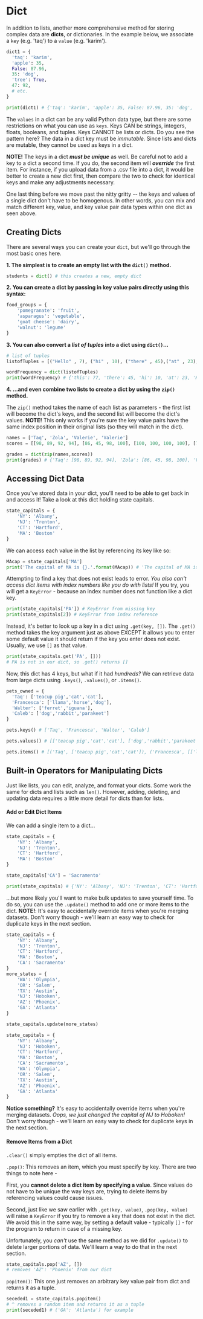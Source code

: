 <!---
{"next":"Topics/loops.md","title":"Dicts"}
-->

# Dict 

In addition to lists, another more comprehensive method for storing complex data are **dicts**, or dictionaries. In the example below, we associate a `key` (e.g. 'taq')  to a `value` (e.g. 'karim').

```python
dict1 = {
  'taq': 'karim',
  'apple': 35,
  False: 87.96,
  35: 'dog',
  'tree': True,
  47: 92,
  # etc.
}

print(dict1) # {'taq': 'karim', 'apple': 35, False: 87.96, 35: 'dog', 'tree': True, 47: 92}
```

The `values` in a dict can be any valid Python data type, but there are some restrictions on what you can use as `keys`. Keys CAN be strings, integers, floats, booleans, and tuples. Keys CANNOT be lists or dicts. Do you see the pattern here? The data in a dict key must be *immutable.* Since lists and dicts are mutable, they cannot be used as keys in a dict.

**NOTE!** The keys in a dict _**must be unique**_ as well. Be careful not to add a key to a dict a second time. If you do, the second item will _**override**_ the first item. For instance, if you upload data from a .csv file into a dict, it would be better to create a new dict first, then compare the two to check for identical keys and make any adjustments necessary.

One last thing before we move past the nitty gritty -- the keys and values of a single dict don't have to be homogenous. In other words, you can mix and match different key, value, and key value pair data types within one dict as seen above.

## Creating Dicts

There are several ways you can create your `dict`, but we'll go through the most basic ones here.

**1. The simplest is to create an empty list with the `dict()` method.**

```python
students = dict() # this creates a new, empty dict
```

**2. You can create a dict by passing in key value pairs directly using this syntax:**

```python
food_groups = {
	'pomegranate': 'fruit',
	'asparagus': 'vegetable',
	'goat cheese': 'dairy',
	'walnut': 'legume'
}
```

**3. You can also convert a *list of tuples* into a dict using `dict()`...**

```python
# list of tuples   
listofTuples = [("Hello" , 7), ("hi" , 10), ("there" , 45),("at" , 23),("this" , 77)]

wordFrequency = dict(listofTuples)
print(wordFrequency) # {'this': 77, 'there': 45, 'hi': 10, 'at': 23, 'Hello': 7}
```

**4. ...and even combine two lists to create a dict by using the `zip()` method.**

The `zip()` method takes the name of each list as parameters - the first list will become the dict's keys, and the second list will become the dict's values. **NOTE!** This only works if you're sure the key value pairs have the same index position in their original lists (so they will match in the dict).

```python
names = ['Taq', 'Zola', 'Valerie', 'Valerie']
scores = [[98, 89, 92, 94], [86, 45, 98, 100], [100, 100, 100, 100], [76, 79, 80, 82]]

grades = dict(zip(names,scores))
print(grades) # {'Taq': [98, 89, 92, 94], 'Zola': [86, 45, 98, 100], 'Valerie': [76, 79, 80, 82]}
```

## Accessing Dict Data

Once you've stored data in your dict, you'll need to be able to get back in and access it! Take a look at this dict holding state capitals.

```python
state_capitals = {
	'NY': 'Albany',
	'NJ': 'Trenton',
	'CT': 'Hartford',
	'MA': 'Boston'
}
```

We can access each value in the list by referencing its key like so:

```python
MAcap = state_capitals['MA']
print('The capital of MA is {}.'.format(MAcap)) # 'The capital of MA is Boston.'
```

Attempting to find a key that does not exist leads to error. *You also can't access dict items with index numbers like you do with lists!* If you try, you will get a `KeyError` - because an index number does not function like a dict key.

```python
print(state_capitals['PA']) # KeyError from missing key
print(state_capitals[2]) # KeyError from index reference
```

Instead, it's better to look up a key in a dict using `.get(key, [])`. The `.get()` method takes the key argument just as above EXCEPT it allows you to enter some default value it should return if the key you enter does not exist. Usually, we use `[]` as that value.

```python
print(state_capitals.get('PA', []))
# PA is not in our dict, so .get() returns []
```

Now, this dict has 4 keys, but what if it had *hundreds?* We can  retrieve data from large dicts using `.keys()`, `.values()`, or `.items()`.

```python
pets_owned = {
  'Taq': ['teacup pig','cat','cat'],
  'Francesca': ['llama','horse','dog'],
  'Walter': ['ferret','iguana'],
  'Caleb': ['dog','rabbit','parakeet']
}

pets.keys() # ['Taq', 'Francesca', 'Walter', 'Caleb']

pets.values() # [['teacup pig','cat','cat'], ['dog','rabbit','parakeet'], etc ]

pets.items() # [('Taq', ['teacup pig','cat','cat']), ('Francesca', [['llama','horse','dog']), etc]
```

## Built-in Operators for Manipulating Dicts

Just like lists, you can edit, analyze, and format your dicts. Some work the same for dicts and lists such as `len()`. However, adding, deleting, and updating data requires a little more detail for dicts than for lists.

#### Add or Edit Dict Items

We can add a single item to a dict...

```python
state_capitals = {
	'NY': 'Albany',
	'NJ': 'Trenton',
	'CT': 'Hartford',
	'MA': 'Boston'
}

state_capitals['CA'] = 'Sacramento'

print(state_capitals) # {'NY': 'Albany', 'NJ': 'Trenton', 'CT': 'Hartford', 'MA': 'Boston', 'CA': 'Sacramento'}
```

...but more likely you'll want to make bulk updates to save yourself time. To do so, you can use the `.update()` method to add one or more items to the dict. **NOTE!**: It's easy to accidentally override items when you're merging datasets. Don't worry though - we'll learn an easy way to check for duplicate keys in the next section.

```python
state_capitals = {
	'NY': 'Albany',
	'NJ': 'Trenton',
	'CT': 'Hartford',
	'MA': 'Boston',
	'CA': 'Sacramento'
}
more_states = {
	'WA': 'Olympia',
	'OR': 'Salem',
	'TX': 'Austin',
	'NJ': 'Hoboken',
	'AZ': 'Phoenix',
	'GA': 'Atlanta'
}

state_capitals.update(more_states)

state_capitals = {
	'NY': 'Albany',
	'NJ': 'Hoboken',
	'CT': 'Hartford',
	'MA': 'Boston',
	'CA': 'Sacramento',
	'WA': 'Olympia',
	'OR': 'Salem',
	'TX': 'Austin',
	'AZ': 'Phoenix',
	'GA': 'Atlanta'
}
```

**Notice something?** It's easy to accidentally override items when you're merging datasets. *Oops, we just changed the capital of NJ to Hoboken!* Don't worry though - we'll learn an easy way to check for duplicate keys in the next section.

#### Remove Items from a Dict

`.clear()` simply empties the dict of all items.

`.pop()`:
This removes an item, which you must specify by key. There are two things to note here -

First, you **cannot delete a dict item by specifying a value**. Since values do not have to be unique the way keys are, trying to delete items by referencing values could cause issues.

Second, just like we saw earlier with `.get(key, value)`, `.pop(key, value)` will raise a `KeyError` if you try to remove a key that does not exist in the dict. We avoid this in the same way, by setting a default value - typically `[]` - for the program to return in case of a missing key.

Unfortunately, you *can't* use the same method as we did for `.update()` to delete larger portions of data. We'll learn a way to do that in the next section.

```python
state_capitals.pop('AZ', [])
# removes 'AZ': 'Phoenix' from our dict
```

`popitem()`:
This one just removes an arbitrary key value pair from dict and returns it as a tuple. 

```python
seceded1 = state_capitals.popitem()
# ^ removes a random item and returns it as a tuple
print(seceded1) # ('GA': 'Atlanta') for example
```
